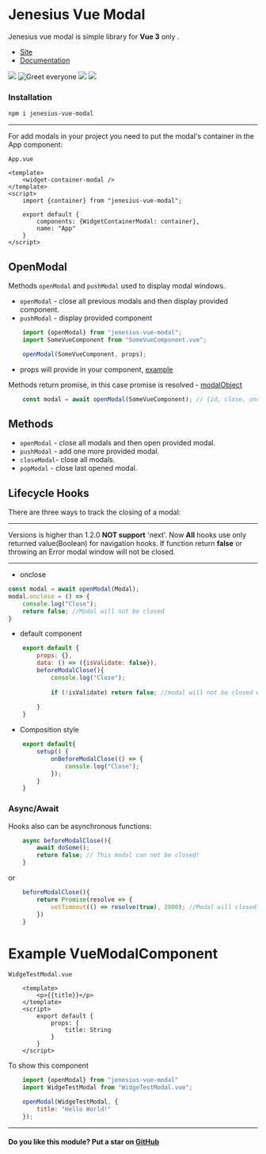 # Jenesius Vue Modal

Jenesius vue modal is simple library for **Vue 3** only . 

- [Site](https://modal.jenesius.com/)
- [Documentation](https://modal.jenesius.com/docs.html/installation#npm)

![](https://img.shields.io/github/stars/Jenesius/vue-modal)
![Greet everyone](https://github.com/Jenesius/vue-modal/actions/workflows/node.js.yml/badge.svg)
![](https://img.shields.io/npm/l/jenesius-vue-modal)
![](https://img.shields.io/github/package-json/dependency-version/jenesius/vue-modal/vue)

### Installation

```markdown
npm i jenesius-vue-modal
```

----

For add modals in your project you need to put the modal's container in the App component:

`App.vue`
```vue
<template>
    <widget-container-modal />
</template>
<script>
    import {container} from "jenesius-vue-modal";
    
    export default {
        components: {WidgetContainerModal: container},
        name: "App"
    }
</script>
```

## OpenModal

Methods `openModal` and `pushModal` used to display modal windows. 
- `openModal` - close all previous modals and then display provided component.
- `pushModal` - display provided component

```js
    import {openModal} from "jenesius-vue-modal";
    import SomeVueComponent from "SomeVueComponent.vue";

    openModal(SomeVueComponent, props);
```
- props will provide in your component, [example](#example-vuemodalcomponent)

Methods return promise, in this case promise is resolved - [modalObject](https://modal.jenesius.com/docs.html/details#modal-object)
```js
    const modal = await openModal(SomeVueComponent); // {id, close, onclose}
```


## Methods

- `openModal` - close all modals and then open provided modal.
- `pushModal` - add one more provided modal.
- `closeModal`- close all modals.
- `popModal` - close last opened modal.


## Lifecycle Hooks

There are three ways to track the closing of a modal:

---

Versions is higher than 1.2.0 **NOT support** 'next'. Now **All** hooks use only returned value(Boolean) for navigation hooks.
If function return **false** or throwing an Error modal window will not be closed.

---

- onclose
```js
const modal = await openModal(Modal);
modal.onclose = () => {
    console.log("Close");
    return false; //Modal will not be closed
}
```

- default component

```js
    export default {
        props: {},
        data: () => ({isValidate: false}),
        beforeModalClose(){
            console.log("Close");
            
            if (!isValidate) return false; //modal will not be closed while isValidate === false
            
        }
    }
```
- Composition style
```js
    export default{
        setup() {
            onBeforeModalClose(() => {
                console.log("Close");
            });
        }
    }
```


### Async/Await

Hooks also can be asynchronous functions:
```js
    async beforeModalClose(){
        await doSome();
        return false; // This modal can not be closed!
    }
```
or

```js
    beforeModalClose(){
        return Promise(resolve => {
            setTimeout(() => resolve(true), 2000); //Modal will closed after 2 second
        })
    }
```


# Example VueModalComponent

`WidgeTestModal.vue`
```vue 
    <template>
        <p>{{title}}</p>
    </template>
    <script>
        export default {
            props: {
                title: String
            }
        }
    </script>
```
To show this component
```js
    import {openModal} from "jenesius-vue-modal"
    import WidgeTestModal from "WidgeTestModal.vue";

    openModal(WidgeTestModal, {
        title: "Hello World!"
    });
```

---

#### Do you like this module? Put a star on [GitHub](https://github.com/Jenesius/vue-modal)
